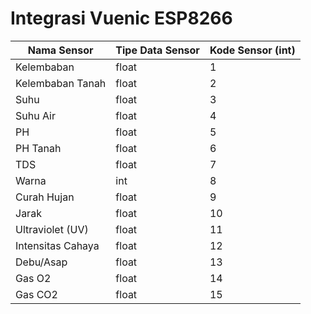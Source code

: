 # Integrasi Vuenic ESP8266

Nama Sensor         | Tipe Data Sensor  | Kode Sensor (int)     | 
--------------------|-------------------| ----------------------|
Kelembaban          | float             | 1                     |
Kelembaban Tanah    | float             | 2                     |
Suhu                | float             | 3                     |
Suhu Air            | float             | 4                     |
PH                  | float             | 5                     |
PH Tanah            | float             | 6                     |
TDS                 | float             | 7                     |
Warna               | int               | 8                     |
Curah Hujan         | float             | 9                     |
Jarak               | float             | 10                    |
Ultraviolet (UV)    | float             | 11                    |
Intensitas Cahaya   | float             | 12                    |
Debu/Asap           | float             | 13                    |
Gas O2              | float             | 14                    |
Gas CO2             | float             | 15                    |